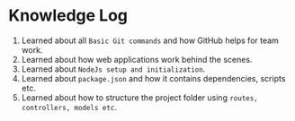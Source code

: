 # Knowledge Log

1. Learned about all ```Basic Git commands``` and how GitHub helps for team work.
2. Learned about how web applications work behind the scenes.
3. Learned about ```NodeJs setup and initialization```.
4. Learned about ```package.json``` and how it contains dependencies, scripts etc.
5. Learned about how to structure the project folder using ```routes, controllers, models etc```.

